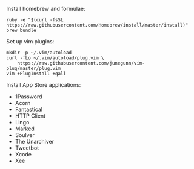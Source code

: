Install homebrew and formulae:

    ruby -e "$(curl -fsSL https://raw.githubusercontent.com/Homebrew/install/master/install)"
    brew bundle

Set up vim plugins:

    mkdir -p ~/.vim/autoload
    curl -fLo ~/.vim/autoload/plug.vim \
        https://raw.githubusercontent.com/junegunn/vim-plug/master/plug.vim
    vim +PlugInstall +qall

Install App Store applications:

* 1Password
* Acorn
* Fantastical
* HTTP Client
* Lingo
* Marked
* Soulver
* The Unarchiver
* Tweetbot
* Xcode
* Xee
